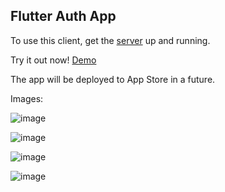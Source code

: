 ## Flutter Auth App

To use this client, get the [server](https://github.com/DenzelCode/nest-auth) up and running.

Try it out now! [Demo](https://nest-auth.ubbly.club/)

The app will be deployed to App Store in a future.

Images:

![image](https://user-images.githubusercontent.com/27902328/124671429-716d4280-de83-11eb-9e9e-8617c5e6e382.png)

![image](https://user-images.githubusercontent.com/27902328/124671457-7df19b00-de83-11eb-817b-bc4e0c35a2af.png)

![image](https://user-images.githubusercontent.com/27902328/124671470-84801280-de83-11eb-93b9-5292f36534ed.png)

![image](https://user-images.githubusercontent.com/27902328/124671502-906bd480-de83-11eb-8262-ee4e983eb84f.png)
